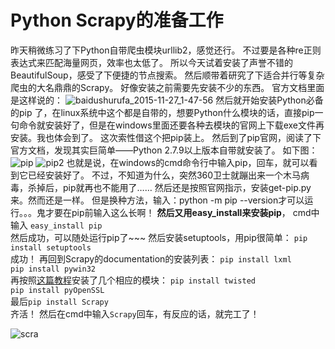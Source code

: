 # Python Scrapy的准备工作
昨天稍微练习了下Python自带爬虫模块urllib2，感觉还行。
不过要是各种re正则表达式来匹配海量网页，效率也太低了。
所以今天试着安装了声誉不错的BeautifulSoup，感受了下便捷的节点搜索。
然后顺带着研究了下适合并行等复杂爬虫的大名鼎鼎的Scrapy。
好像安装之前需要先安装不少的东西。
官方文档里面是这样说的：
![baidushurufa_2015-11-27_1-47-56](https://cloud.githubusercontent.com/assets/14041622/11428673/f2000a48-94a8-11e5-9508-4d3c5f6df667.png)
然后就开始安装Python必备的pip 了，在linux系统中这个都是自带的，想要Python什么模块的话，直接pip一句命令就安装好了，但是在windows里面还要各种去模块的官网上下载exe文件再安装。我也体会到了。
这次索性借这个把pip装上。
然后到了pip官网，阅读了下官方文档，发现其实巨简单——Python 2.7.9以上版本自带就安装了。
如下图：
![pip](https://cloud.githubusercontent.com/assets/14041622/11428723/804fa0a6-94a9-11e5-86d4-59d4a7cc02b4.png)
![pip2](https://cloud.githubusercontent.com/assets/14041622/11428724/8053250a-94a9-11e5-9f6c-4cbc3d17199c.png)
也就是说，在windows的cmd命令行中输入pip，回车，就可以看到它已经安装好了。
不过，不知道为什么，突然360卫士就蹦出来一个木马病毒，杀掉后，pip就再也不能用了……
然后还是按照官网指示，安装get-pip.py来。然而还是一样。
但是换种方法，输入：python -m pip --version才可以运行。。。鬼才要在pip前输入这么长啊！
**然后又用easy_install来安装pip**，
cmd中输入
`easy_install pip`  
然后成功，可以随处运行pip了~~~
然后安装setuptools，用pip很简单：
`pip install setuptools`  
成功！
再回到Scrapy的documentation的安装列表：
`pip install lxml`  
`pip install pywin32`  
再按照[这篇教程](http://blog.csdn.net/pleasecallmewhy/article/details/19354723)安装了几个相应的模块：
`pip install twisted`  
`pip install pyOpenSSL`  
最后`pip install Scrapy`  
齐活！
然后在cmd中输入`Scrapy`回车，有反应的话，就完工了！

![scra](https://cloud.githubusercontent.com/assets/14041622/11429408/598c145a-94b2-11e5-9e69-6de029feb5b0.png)
